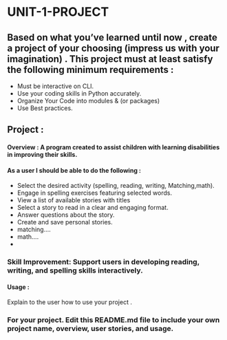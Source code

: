 # UNIT-1-PROJECT



## Based on what you’ve learned until now , create a project of your choosing (impress us with your imagination) . This project must at least satisfy the following minimum requirements :

- Must be interactive on CLI.
- Use your coding skills in Python accurately.
- Organize Your Code into modules & (or packages)
- Use Best practices.

## Project :   

#### Overview : A program created to assist children with learning disabilities in improving their skills.

#### As a user I should be able to do the following :
- Select the desired activity (spelling, reading, writing, Matching,math).
- Engage in spelling exercises featuring selected words.
- View a list of available stories with titles 
- Select a story to read in a clear and engaging format.
- Answer questions about the story.
- Create and save personal stories.
- matching....
- math....
- 


### Skill Improvement: Support users in developing reading, writing, and spelling skills interactively.



#### Usage :
 Explain to the user how to use your project . 
 

### For your project. Edit this README.md file to include your own project name,  overview, user stories, and usage. 
